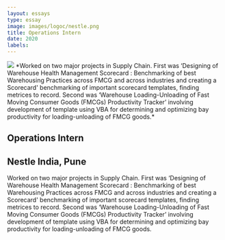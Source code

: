 ```yaml
---
layout: essays  
type: essay
image: images/logoc/nestle.png
title: Operations Intern
date: 2020
labels:
---
```


<img class="ui image" src="{{ site.baseurl }}/images/logoc/nestle.png ">
*Worked on two major projects in Supply Chain. First was ‘Designing of Warehouse Health Management Scorecard : Benchmarking of best Warehousing Practices across FMCG and across industries and creating a Scorecard' benchmarking of important scorecard templates, finding metrices to record. Second was ‘Warehouse Loading-Unloading of Fast Moving Consumer Goods (FMCGs) Productivity Tracker’ involving development of template using VBA for determining and optimizing bay productivity for loading-unloading of FMCG goods.*

## Operations Intern
## Nestle India, Pune
Worked on two major projects in Supply Chain. First was ‘Designing of Warehouse Health Management Scorecard : Benchmarking of best Warehousing Practices across FMCG and across industries and creating a Scorecard' benchmarking of important scorecard templates, finding metrices to record. Second was ‘Warehouse Loading-Unloading of Fast Moving Consumer Goods (FMCGs) Productivity Tracker’ involving development of template using VBA for determining and optimizing bay productivity for loading-unloading of FMCG goods.
